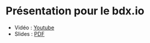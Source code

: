 # Présentation pour le bdx.io

- Vidéo : [Youtube](https://www.youtube.com/watch?v=Y-2zpNji9UM)
- Slides : [PDF](presentation/PDF/Bdx.io%202016%20Arduino-Slides.pdf)
